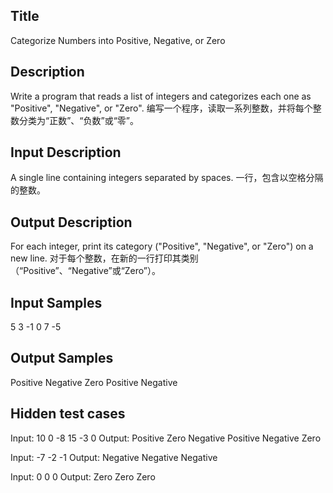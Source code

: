 ## Title
Categorize Numbers into Positive, Negative, or Zero

## Description
Write a program that reads a list of integers and categorizes each one as "Positive", "Negative", or "Zero".
编写一个程序，读取一系列整数，并将每个整数分类为“正数”、“负数”或“零”。


## Input Description
A single line containing integers separated by spaces.
一行，包含以空格分隔的整数。

## Output Description
For each integer, print its category ("Positive", "Negative", or "Zero") on a new line.
对于每个整数，在新的一行打印其类别（“Positive”、“Negative”或“Zero”）。

## Input Samples
5
3 -1 0 7 -5

## Output Samples
Positive
Negative
Zero
Positive
Negative

## Hidden test cases
Input: 10 0 -8 15 -3 0
Output:
Positive
Zero
Negative
Positive
Negative
Zero

Input: -7 -2 -1
Output:
Negative
Negative
Negative

Input: 0 0 0
Output:
Zero
Zero
Zero



